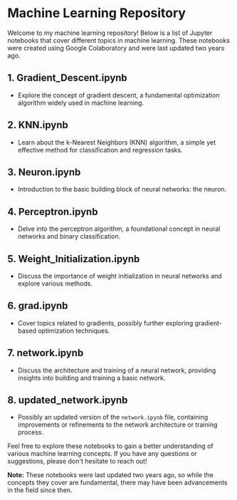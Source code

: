 # Machine Learning Repository

Welcome to my machine learning repository! Below is a list of Jupyter notebooks that cover different topics in machine learning. These notebooks were created using Google Colaboratory and were last updated two years ago.

## 1. Gradient_Descent.ipynb
- Explore the concept of gradient descent, a fundamental optimization algorithm widely used in machine learning.

## 2. KNN.ipynb
- Learn about the k-Nearest Neighbors (KNN) algorithm, a simple yet effective method for classification and regression tasks.

## 3. Neuron.ipynb
- Introduction to the basic building block of neural networks: the neuron.

## 4. Perceptron.ipynb
- Delve into the perceptron algorithm, a foundational concept in neural networks and binary classification.

## 5. Weight_Initialization.ipynb
- Discuss the importance of weight initialization in neural networks and explore various methods.

## 6. grad.ipynb
- Cover topics related to gradients, possibly further exploring gradient-based optimization techniques.

## 7. network.ipynb
- Discuss the architecture and training of a neural network, providing insights into building and training a basic network.

## 8. updated_network.ipynb
- Possibly an updated version of the `network.ipynb` file, containing improvements or refinements to the network architecture or training process.

Feel free to explore these notebooks to gain a better understanding of various machine learning concepts. If you have any questions or suggestions, please don't hesitate to reach out!

**Note:** These notebooks were last updated two years ago, so while the concepts they cover are fundamental, there may have been advancements in the field since then.
